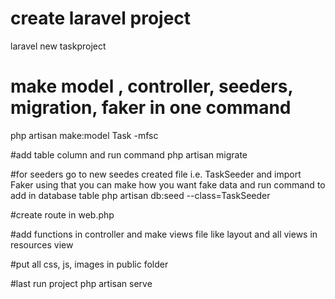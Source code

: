 # create laravel project
laravel new taskproject

# make model , controller, seeders, migration, faker in one command
php artisan make:model Task -mfsc

#add table column and run command
php artisan migrate

#for seeders go to new seedes created file i.e. TaskSeeder and import Faker using that you can make how you want fake data and run command to add in database table
php artisan db:seed --class=TaskSeeder

#create route in web.php

#add functions in controller and make views file like layout and all views in resources view

#put all css, js, images in public folder

#last run project
php artisan serve 

